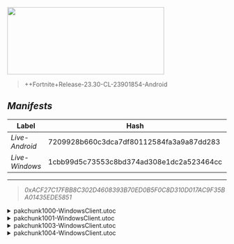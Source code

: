 <div style="pointer-events: none">
  <img style="pointer-events: none" src="https://raw.githubusercontent.com/Tectors/Archive/master/source/dependents/gen.23.50.svg" width="360" height="155">
<div>

 >  
  
  > ++Fortnite+Release-23.30-CL-23901854-Android

## *Manifests*
| Label | Hash | Route |
| - | - | - |
| *Live-Android* | 7209928b660c3dca7df80112584fa3a9a87dd283 | [s3Z2Diebae5FbF5cHUqo1-SsTk_FzQ](https://github.com/Tectors/Archive/blob/master/manifests/s3Z2Diebae5FbF5cHUqo1-SsTk_FzQ.manifest) |
| *Live-Windows* | 1cbb99d5c73553c8bd374ad308e1dc2a523464cc | [xi9aV9FCJaEpqYcwEkGla0jYnLjjWw](https://github.com/Tectors/Archive/blob/master/manifests/xi9aV9FCJaEpqYcwEkGla0jYnLjjWw.manifest) |

---

> *0xACF27C17FBB8C302D4608393B70ED0B5F0C8D310D017AC9F35BA01435EDE5851*

<details>
  <summary>pakchunk1000-WindowsClient.utoc</summary>

 > 
    0xB56CF12B02840F323446C4069761AF395A99C313923A265A0909322B5844FA50

  <img src="https://raw.githubusercontent.com/Tectors/Archive/master/source/dependents/referred/Spray_Inspire_Tournament.svg" width="100"> <img src="https://raw.githubusercontent.com/Tectors/Archive/master/source/dependents/referred/Spray_Inspire_Quest.svg" width="100"> <img src="https://raw.githubusercontent.com/Tectors/Archive/master/source/dependents/referred/Pickaxe_InspireSpell.svg" width="100"> <img src="https://raw.githubusercontent.com/Tectors/Archive/master/source/dependents/referred/EID_InspireSpell.svg" width="100"> <img src="https://raw.githubusercontent.com/Tectors/Archive/master/source/dependents/referred/Character_InspireSpell.svg" width="100"> <img src="https://raw.githubusercontent.com/Tectors/Archive/master/source/dependents/referred/Backpack_Inspire.svg" width="100"> 
</details>

<details>
  <summary>pakchunk1001-WindowsClient.utoc</summary>

 > 
    0x9E3B0E3DCB3A944142AEE87F6237C74DD72850946D221DA19F31F07640184050

  <img src="https://raw.githubusercontent.com/Tectors/Archive/master/source/dependents/referred/EID_Viral.svg" width="100"> 
</details>

<details>
  <summary>pakchunk1003-WindowsClient.utoc</summary>

 > 
    0x64C18E6236A52D9C379B8C050E2F79F565BABE56C80100EA7274558329447A3E

  </details>

<details>
  <summary>pakchunk1004-WindowsClient.utoc</summary>

 > 
    0x2B144F6D7A83DF2B702CB6D931B6669FE1BE823C0E5258E0FFB1CF8E3F313F4A

  <img src="https://raw.githubusercontent.com/Tectors/Archive/master/source/dependents/referred/Spray_OceanBreeze.svg" width="100"> <img src="https://raw.githubusercontent.com/Tectors/Archive/master/source/dependents/referred/Pickaxe_OceanBreeze.svg" width="100"> <img src="https://raw.githubusercontent.com/Tectors/Archive/master/source/dependents/referred/Emoji_S23_OceanBreeze_Smile.svg" width="100"> <img src="https://raw.githubusercontent.com/Tectors/Archive/master/source/dependents/referred/Emoji_S23_OceanBreeze_Hello.svg" width="100"> <img src="https://raw.githubusercontent.com/Tectors/Archive/master/source/dependents/referred/EID_OceanBreeze.svg" width="100"> <img src="https://raw.githubusercontent.com/Tectors/Archive/master/source/dependents/referred/Character_OceanBreeze.svg" width="100"> <img src="https://raw.githubusercontent.com/Tectors/Archive/master/source/dependents/referred/Backpack_OceanBreeze.svg" width="100"> 
</details>

